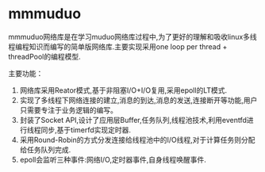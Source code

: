 # mmmuduo

mmmuduo网络库是在学习muduo网络库过程中,为了更好的理解和吸收linux多线程编程知识而编写的简单版网络库.主要实现采用one loop per thread + threadPool的编程模型.

主要功能：
  1. 网络库采用Reator模式,基于非阻塞I/O+I/O复用,采用epoll的LT模式.
  2. 实现了多线程下网络连接的建立,消息的到达,消息的发送,连接断开等功能,用户只需要专注于业务逻辑的编写。
  3. 封装了Socket API,设计了应用层Buffer,任务队列,线程池技术,利用eventfd进行线程同步,基于timerfd实现定时器.
  4. 采用Round-Robin的方式分发连接给线程池中的I/O线程,对于计算任务则分配给任务队列完成.
  5. epoll会监听三种事件:网络I/O,定时器事件,自身线程唤醒事件.
